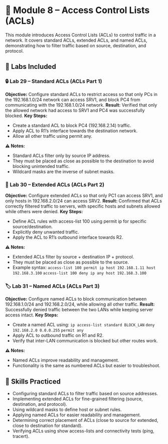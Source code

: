 # 📘 Module 8 – Access Control Lists (ACLs)
This module introduces Access Control Lists (ACLs) to control traffic in a network. It covers standard ACLs, extended ACLs, and named ACLs, demonstrating how to filter traffic based on source, destination, and protocol.

## 🧪 Labs Included
### 🔒 Lab 29 – Standard ACLs (ACLs Part 1)
**Objective:** Configure standard ACLs to restrict access so that only PCs in the 192.168.1.0/24 network can access SRV1, and block PC4 from communicating with the 192.168.1.0/24 network.
**Result:** Verified that only the allowed network had access to SRV1 and PC4 was successfully blocked.
**Key Steps:**
- Create a standard ACL to block PC4 (192.168.2.14) traffic.
- Apply ACL to R1’s interface towards the destination network.
- Allow all other traffic using permit any.

**⚠️ Notes:**
- Standard ACLs filter only by source IP address.
- They must be placed as close as possible to the destination to avoid blocking unintended traffic.
- Wildcard masks are the inverse of subnet masks.

### 🧩 Lab 30 – Extended ACLs (ACLs Part 2)
**Objective:** Configure extended ACLs so that only PC1 can access SRV1, and only hosts in 192.168.2.0/24 can access SRV2.
**Result:** Confirmed that ACLs correctly filtered traffic to servers, with specific hosts and subnets allowed while others were denied.
**Key Steps:**
- Define ACL rules with access-list 100 using permit ip for specific source/destination.
- Explicitly deny unwanted traffic.
- Apply the ACL to R1’s outbound interface towards R2.

**⚠️ Notes:**
- Extended ACLs filter by source + destination IP + protocol.
- They must be placed as close as possible to the source.
- Example syntax:
``` access-list 100 permit ip host 192.168.1.11 host 192.168.3.100 ```
```access-list 100 deny ip any host 192.168.3.100 ```

### 🏷️ Lab 31 – Named ACLs (ACLs Part 3)
**Objective:** Configure named ACLs to block communication between 192.168.1.0/24 and 192.168.2.0/24, while allowing all other traffic.
**Result:** Successfully denied traffic between the two LANs while keeping server access intact.
**Key Steps:**
- Create a named ACL using:
```ip access-list standard BLOCK_LAN```
```deny 192.168.2.0 0.0.0.255```
```permit any```
- Apply ACL to outbound traffic on R1 and R2.
- Verify that inter-LAN communication is blocked but other routes work.

**⚠️ Notes:**
- Named ACLs improve readability and management.
- Functionality is the same as numbered ACLs but easier to troubleshoot.

## 🔧 Skills Practiced
- Configuring standard ACLs to filter traffic based on source addresses.
- Implementing extended ACLs for fine-grained filtering (source, destination, and protocol).
- Using wildcard masks to define host or subnet rules.
- Applying named ACLs for easier readability and management.
- Determining correct placement of ACLs (close to source for extended, close to destination for standard).
- Verifying ACLs using show access-lists and connectivity tests (ping, tracert).

